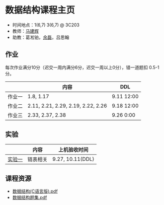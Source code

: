 # 数据结构课程主页

- 时间地点：1(6,7) 3(6,7) @ 3C203
- 教师：[马建辉](mailto:jianhui@ustc.edu.cn)
- 助教：葛凇铂，[余磊](mailto:meet.leiyu@gmail.com)，吕思翰

## 作业

每次作业满分10分（迟交一周内满分6分，迟交一周以上0分），错一道题扣 0.5-1 分。

|        | 内容                               | DDL        |
| ------ | ---------------------------------- | ---------- |
| 作业一 | 1.8, 1.17                          | 9.11 12:00 |
| 作业二 | 2.11, 2.21, 2.29, 2.19, 2.22, 2.26 | 9.18 12:00 |
| 作业三 | 2.33, 2.37, 2.38                   | 9.26  0:00 |

## 实验

|                     | 内容     | 上机验收时间     |
| ------------------- | -------- | ---------------- |
| [实验一](./lab1.md) | 链表相关 | 9.27, 10.11(DDL) |

## 课程资源

- [数据结构(C语言版).pdf](https://github.com/ustc-ds-2023/ustc-ds-2023.github.io/files/12721037/default.pdf)
- [数据结构题集.pdf](https://github.com/ustc-ds-2023/ustc-ds-2023.github.io/files/12721020/default.pdf)

